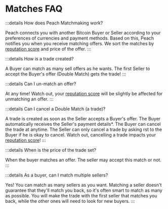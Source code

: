 # Matches FAQ

:::details How does Peach Matchmaking work?

Peach connects you with another Bitcoin Buyer or Seller according to your preferences of currencies and payment methods.
Based on this, Peach notifies you when you receive matching offers.
We sort the matches by [reputation score](/faq/account/#what-does-the-peach-score-mean) and price of the offer.
:::

:::details How is a trade created?

A Buyer can match as many sell offers as he wants.
The first Seller to accept the Buyer's offer (Double Match) gets the trade!
:::

:::details Can I un-match an offer?

At any time!
Watch out, your [reputation score](/faq/account/#what-does-the-peach-score-mean) will be slightly be affected for unmatching an offer.
:::

:::details Can I cancel a Double Match (a trade)?

A trade is created as soon as the Seller accepts a Buyer's offer.
The Buyer automatically receives the Seller's payment details*.
The Buyer can cancel the trade at anytime.
The Seller can only cancel a trade by asking rst to the Buyer if he is okay to cancel.
Watch out, cancelling a trade impacts your [reputation score](/faq/account/#what-does-the-peach-score-mean)!
:::

:::details When is the price of the trade set?

When the buyer matches an offer.
The seller may accept this match or not.
:::

:::details As a buyer, can I match multiple sellers?

Yes! You can match as many sellers as you want. Matching a seller doesn't guarantee that they'll match you back, so it's often smart to match as many as possible. You will make the trade with the first seller that matches you back, while the other ones will need to look for new buyers.
:::
